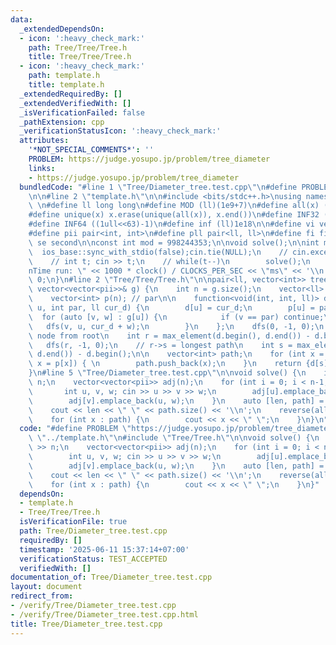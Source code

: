 ```yaml
---
data:
  _extendedDependsOn:
  - icon: ':heavy_check_mark:'
    path: Tree/Tree/Tree.h
    title: Tree/Tree/Tree.h
  - icon: ':heavy_check_mark:'
    path: template.h
    title: template.h
  _extendedRequiredBy: []
  _extendedVerifiedWith: []
  _isVerificationFailed: false
  _pathExtension: cpp
  _verificationStatusIcon: ':heavy_check_mark:'
  attributes:
    '*NOT_SPECIAL_COMMENTS*': ''
    PROBLEM: https://judge.yosupo.jp/problem/tree_diameter
    links:
    - https://judge.yosupo.jp/problem/tree_diameter
  bundledCode: "#line 1 \"Tree/Diameter_tree.test.cpp\"\n#define PROBLEM \"https://judge.yosupo.jp/problem/tree_diameter\"\
    \n\n#line 2 \"template.h\"\n\n#include <bits/stdc++.h>\nusing namespace std;\n\
    \ \n#define ll long long\n#define MOD (ll)(1e9+7)\n#define all(x) (x).begin(),(x).end()\n\
    #define unique(x) x.erase(unique(all(x)), x.end())\n#define INF32 ((1ull<<31)-1)\n\
    #define INF64 ((1ull<<63)-1)\n#define inf (ll)1e18\n\n#define vi vector<int>\n\
    #define pii pair<int, int>\n#define pll pair<ll, ll>\n#define fi first\n#define\
    \ se second\n\nconst int mod = 998244353;\n\nvoid solve();\n\nint main(){\n  \
    \  ios_base::sync_with_stdio(false);cin.tie(NULL);\n    // cin.exceptions(cin.failbit);\n\
    \    // int t; cin >> t;\n    // while(t--)\n        solve();\n    cerr << \"\\\
    nTime run: \" << 1000 * clock() / CLOCKS_PER_SEC << \"ms\" << '\\n';\n    return\
    \ 0;\n}\n#line 2 \"Tree/Tree/Tree.h\"\n\npair<ll, vector<int>> tree_diameter(const\
    \ vector<vector<pii>>& g) {\n    int n = g.size();\n    vector<ll> d(n); // dist\n\
    \    vector<int> p(n); // par\n\n    function<void(int, int, ll)> dfs = [&] (int\
    \ u, int par, ll cur_d) {\n        d[u] = cur_d;\n        p[u] = par;\n      \
    \  for (auto [v, w] : g[u]) {\n            if (v == par) continue;\n         \
    \   dfs(v, u, cur_d + w);\n        }\n    };\n    dfs(0, -1, 0);\n    // r = furthest\
    \ node from root\n    int r = max_element(d.begin(), d.end()) - d.begin();\n \
    \   dfs(r, -1, 0);\n    // r->s = longest path\n    int s = max_element(d.begin(),\
    \ d.end()) - d.begin();\n\n    vector<int> path;\n    for (int x = s; x >= 0;\
    \ x = p[x]) { \n        path.push_back(x);\n    }\n    return {d[s], path};\n\
    }\n#line 5 \"Tree/Diameter_tree.test.cpp\"\n\nvoid solve() {\n    int n; cin >>\
    \ n;\n    vector<vector<pii>> adj(n);\n    for (int i = 0; i < n-1; i++) {\n \
    \       int u, v, w; cin >> u >> v >> w;\n        adj[u].emplace_back(v, w);\n\
    \        adj[v].emplace_back(u, w);\n    }\n    auto [len, path] = tree_diameter(adj);\n\
    \    cout << len << \" \" << path.size() << '\\n';\n    reverse(all(path));\n\
    \    for (int x : path) {\n        cout << x << \" \";\n    }\n}\n"
  code: "#define PROBLEM \"https://judge.yosupo.jp/problem/tree_diameter\"\n\n#include\
    \ \"../template.h\"\n#include \"Tree/Tree.h\"\n\nvoid solve() {\n    int n; cin\
    \ >> n;\n    vector<vector<pii>> adj(n);\n    for (int i = 0; i < n-1; i++) {\n\
    \        int u, v, w; cin >> u >> v >> w;\n        adj[u].emplace_back(v, w);\n\
    \        adj[v].emplace_back(u, w);\n    }\n    auto [len, path] = tree_diameter(adj);\n\
    \    cout << len << \" \" << path.size() << '\\n';\n    reverse(all(path));\n\
    \    for (int x : path) {\n        cout << x << \" \";\n    }\n}"
  dependsOn:
  - template.h
  - Tree/Tree/Tree.h
  isVerificationFile: true
  path: Tree/Diameter_tree.test.cpp
  requiredBy: []
  timestamp: '2025-06-11 15:37:14+07:00'
  verificationStatus: TEST_ACCEPTED
  verifiedWith: []
documentation_of: Tree/Diameter_tree.test.cpp
layout: document
redirect_from:
- /verify/Tree/Diameter_tree.test.cpp
- /verify/Tree/Diameter_tree.test.cpp.html
title: Tree/Diameter_tree.test.cpp
---
```


